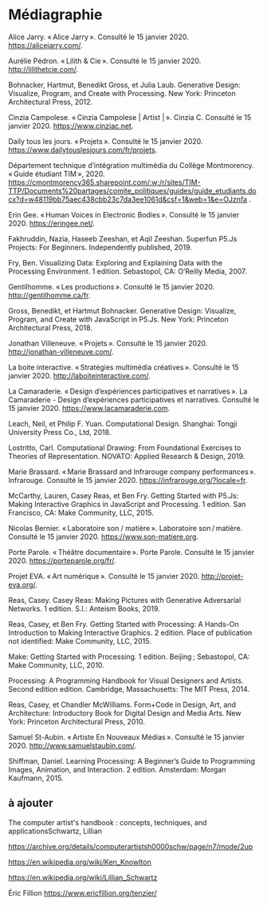 # Médiagraphie

Alice Jarry. « Alice Jarry ». Consulté le 15 janvier 2020. https://alicejarry.com/.  

Aurélie Pédron. « Lilith & Cie ». Consulté le 15 janvier 2020. http://lilithetcie.com/.  

Bohnacker, Hartmut, Benedikt Gross, et Julia Laub. Generative Design: Visualize, Program, and Create with Processing. New York: Princeton Architectural Press, 2012.  

Cinzia Campolese. « Cinzia Campolese | Artist | ». Cinzia C. Consulté le 15 janvier 2020. https://www.cinziac.net.  

Daily tous les jours. « Projets ». Consulté le 15 janvier 2020. https://www.dailytouslesjours.com/fr/projets.  

Département technique d’intégration multimédia du Collège Montmorency. « Guide étudiant TIM », 2020. 
https://cmontmorency365.sharepoint.com/:w:/r/sites/TIM-TTP/Documents%20partages/comite_politiques/guides/guide_etudiants.docx?d=w48119bb75aec438cbb23c7da3ee1061d&csf=1&web=1&e=OJznfa .


Erin Gee. « Human Voices in Electronic Bodies ». Consulté le 15 janvier 2020. https://eringee.net/.  

Fakhruddin, Nazia, Haseeb Zeeshan, et Aqil Zeeshan. Superfun P5.Js Projects: For Beginners. Independently published, 2019.  

Fry, Ben. Visualizing Data: Exploring and Explaining Data with the Processing Environment. 1 edition. Sebastopol, CA: O’Reilly Media, 2007.  

Gentilhomme. « Les productions ». Consulté le 15 janvier 2020. http://gentilhomme.ca/fr.  

Gross, Benedikt, et Hartmut Bohnacker. Generative Design: Visualize, Program, and Create with JavaScript in P5.Js. New York: Princeton Architectural Press, 2018.  

Jonathan Villeneuve. « Projets ». Consulté le 15 janvier 2020. http://jonathan-villeneuve.com/.  

La boite interactive. « Stratégies multimédia créatives ». Consulté le 15 janvier 2020. http://laboiteinteractive.com/.  

La Camaraderie. « Design d’expériences participatives et narratives ». La Camaraderie - Design d’expériences participatives et narratives. Consulté le 15 janvier 2020. https://www.lacamaraderie.com.  

Leach, Neil, et Philip F. Yuan. Computational Design. Shanghai: Tongji University Press Co., Ltd, 2018.  

Lostritto, Carl. Computational Drawing: From Foundational Exercises to Theories of Representation. NOVATO: Applied Research & Design, 2019.  

Marie Brassard. « Marie Brassard and Infrarouge company performances ». Infrarouge. Consulté le 15 janvier 2020. https://infrarouge.org/?locale=fr.  

McCarthy, Lauren, Casey Reas, et Ben Fry. Getting Started with P5.Js: Making Interactive Graphics in JavaScript and Processing. 1 edition. San Francisco, CA: Make Community, LLC, 2015.  

Nicolas Bernier. « Laboratoire son / matière ». Laboratoire son / matière. Consulté le 15 janvier 2020. https://www.son-matiere.org.  

Porte Parole. « Théâtre documentaire ». Porte Parole. Consulté le 15 janvier 2020. https://porteparole.org/fr/.  

Projet EVA. « Art numérique ». Consulté le 15 janvier 2020. http://projet-eva.org/.  

Reas, Casey. Casey Reas: Making Pictures with Generative Adversarial Networks. 1 edition. S.l.: Anteism Books, 2019.  

Reas, Casey, et Ben Fry. Getting Started with Processing: A Hands-On Introduction to Making Interactive Graphics. 2 edition. Place of publication not identified: Make Community, LLC, 2015.  

Make: Getting Started with Processing. 1 edition. Beijing ; Sebastopol, CA: Make Community, LLC, 2010.  

Processing: A Programming Handbook for Visual Designers and Artists. Second edition edition. Cambridge, Massachusetts: The MIT Press, 2014.  

Reas, Casey, et Chandler McWilliams. Form+Code in Design, Art, and Architecture: Introductory Book for Digital Design and Media Arts. New York: Princeton Architectural Press, 2010.  

Samuel St-Aubin. « Artiste En Nouveaux Médias ». Consulté le 15 janvier 2020. http://www.samuelstaubin.com/.  

Shiffman, Daniel. Learning Processing: A Beginner’s Guide to Programming Images, Animation, and Interaction. 2 edition. Amsterdam: Morgan Kaufmann, 2015.  

 ## à ajouter 

 The computer artist's handbook : concepts, techniques, and applicationsSchwartz, Lillian 

 https://archive.org/details/computerartistsh0000schw/page/n7/mode/2up
 
 
 https://en.wikipedia.org/wiki/Ken_Knowlton


 https://en.wikipedia.org/wiki/Lillian_Schwartz
 

 Éric Fillion https://www.ericfillion.org/tenzier/